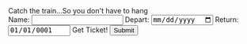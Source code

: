 ---
---

<div id='title_phrase'>
    <span>Catch the train...</span><span>So you don't have to hang</span>
</div>


<div id='ticket_info'>
    <form action="/ticket" method="GET">
        <label for='name'>Name:</label>
        <input type='text' id='name' name='name'>
        <label for='depart_date'>Depart:</label>
        <input type='date' id='depart_date' name='depart_date'>
        <label for='return_date'>Return:</label>
        <input type='date' value='0001-01-01' name='arrive_date' readonly>
        <label for='departure'>Get Ticket!</label>
        <input type='submit' id='get_ticket'>
    </form>
    <script>
    var today = new Date(); //get todays date
    var ticket_form = document.querySelector('#ticket_info').querySelector('form'); // get the form handle
    ticket_form.querySelector('#depart_date').setAttribute('value',today.toISOString().substr(0,10)) // set todays date
    </script>
</div>
